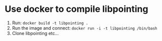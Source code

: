 # Use docker to compile libpointing

1. Run: ```docker build -t libpointing .```
1. Run the image and connect: ```docker run -i -t libpointing /bin/bash```
1. Clone libpointing etc...


